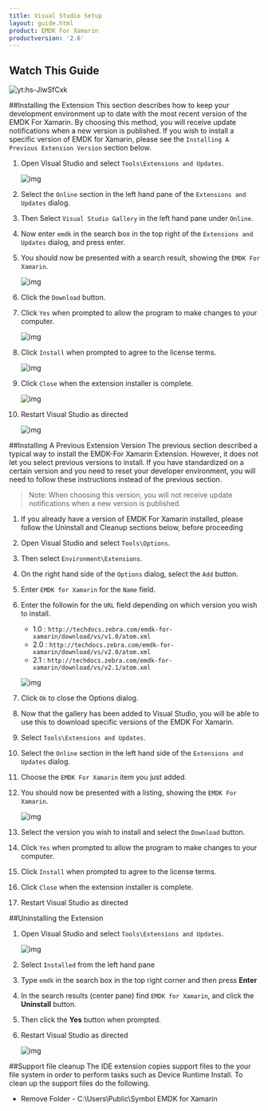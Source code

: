 ```yaml
---
title: Visual Studio Setup
layout: guide.html
product: EMDK For Xamarin
productversion: '2.6'
---
```


## Watch This Guide
![yt:hs-JlwSfCxk](../../../images/video.png)


##Installing the Extension
This section describes how to keep your development environment up to date with the most recent version of the EMDK For Xamarin. By choosing this method, you will receive update notifications when a new version is published. If you wish to install a specific version of EMDK for Xamarin, please see the `Installing A Previous Extension Version` section below.

1. Open Visual Studio and select `Tools\Extensions and Updates`.

	![img](../../../images/vs/toolsextensions.png)
2. Select the `Online` section in the left hand pane of the `Extensions and Updates` dialog.
3. Then Select `Visual Studio Gallery` in the left hand pane under `Online`.
4. Now enter `emdk` in the search box in the top right of the `Extensions and Updates` dialog, and press enter.
5. You should now be presented with a search result, showing the `EMDK For Xamarin`.

	![img](../../../images/vs/install-emdk-found.png)
6. Click the `Download` button.

7. Click `Yes` when prompted to allow the program to make changes to your computer.

	![img](../../../images/vs/vsix-install-allow.png)
8. Click `Install` when prompted to agree to the license terms.

	![img](../../../images/vs/vsix-install-license.png)
9. Click `Close` when the extension installer is complete.

	![img](../../../images/vs/vsix-install-complete.png)
10. Restart Visual Studio as directed

	![img](../../../images/vs/vsix-restart.png)


##Installing A Previous Extension Version 
The previous section described a typical way to install the EMDK-For Xamarin Extension. However, it does not let you select previous versions to install. If you have standardized on a certain version and you need to reset your developer environment, you will need to follow these instructions instead of the previous section.

>Note: When choosing this version, you will not receive update notifications when a new version is published.

1. If you already have a version of EMDK For Xamarin installed, please follow the Uninstall and Cleanup sections below, before proceeding


2. Open Visual Studio and select `Tools\Options`.

3. Then select `Environment\Extensions`. 

4. On the right hand side of the `Options` dialog, select the `Add` button.

5. Enter `EMDK for Xamarin` for the `Name` field.

6. Enter the followin for the `URL` field depending on which version you wish to install.

	* 1.0 : `http://techdocs.zebra.com/emdk-for-xamarin/download/vs/v1.0/atom.xml`
	* 2.0 : `http://techdocs.zebra.com/emdk-for-xamarin/download/vs/v2.0/atom.xml`
	* 2.1 : `http://techdocs.zebra.com/emdk-for-xamarin/download/vs/v2.1/atom.xml`

	![img](../../../images/vs/options-extensions-added-techdocs.jpg)

7. Click `Ok` to close the Options dialog.

8. Now that the gallery has been added to Visual Studio, you will be able to use this to download specific versions of the EMDK For Xamarin.

9. Select `Tools\Extensions and Updates`.

10. Select the `Online` section in the left hand side of the `Extensions and Updates` dialog.

11. Choose the `EMDK For Xamarin` item you just added.

12. You should now be presented with a listing, showing the `EMDK For Xamarin`.

	![img](../../../images/vs/extensions-listing.jpg)

13. Select the version you wish to install and select the `Download` button.

14. Click `Yes` when prompted to allow the program to make changes to your computer.

15. Click `Install` when prompted to agree to the license terms.

16. Click `Close` when the extension installer is complete.

17. Restart Visual Studio as directed

##Uninstalling the Extension

1. Open Visual Studio and select `Tools\Extensions and Updates`.

	![img](../../../images/vs/toolsextensions.png)

2. Select `Installed` from the left hand pane
3. Type `emdk` in the search box in the top right corner and then press **Enter**
4. In the search results (center pane) find `EMDK for Xamarin`, and click the **Uninstall** button.
5. Then click the **Yes** button when prompted.
6. Restart Visual Studio as directed

	![img](../../../images/vs/vsix-restart.png)

##Support file cleanup
The IDE extension copies support files to the your file system in order to perform tasks such as Device Runtime Install. To clean up the support files do the following.

* Remove Folder - C:\Users\Public\Symbol EMDK for Xamarin



















